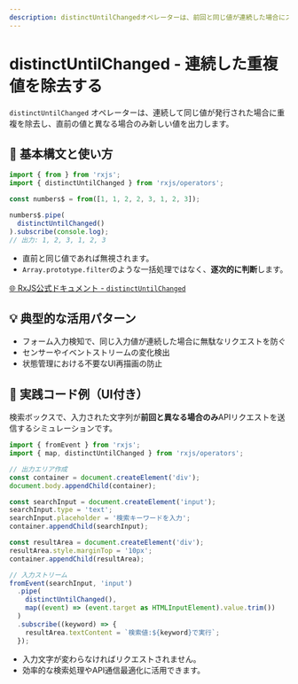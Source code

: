 ```yaml
---
description: distinctUntilChangedオペレーターは、前回と同じ値が連続した場合にスキップし、変化があった値のみを出力することで効率的なデータ処理を可能にします。
---
```


# distinctUntilChanged - 連続した重複値を除去する

`distinctUntilChanged` オペレーターは、連続して同じ値が発行された場合に重複を除去し、直前の値と異なる場合のみ新しい値を出力します。
 

## 🔰 基本構文と使い方

```ts
import { from } from 'rxjs';
import { distinctUntilChanged } from 'rxjs/operators';

const numbers$ = from([1, 1, 2, 2, 3, 1, 2, 3]);

numbers$.pipe(
  distinctUntilChanged()
).subscribe(console.log);
// 出力: 1, 2, 3, 1, 2, 3
```

- 直前と同じ値であれば無視されます。
- `Array.prototype.filter`のような一括処理ではなく、**逐次的に判断**します。

[🌐 RxJS公式ドキュメント - `distinctUntilChanged`](https://rxjs.dev/api/operators/distinctUntilChanged)
 

## 💡 典型的な活用パターン

- フォーム入力検知で、同じ入力値が連続した場合に無駄なリクエストを防ぐ
- センサーやイベントストリームの変化検出
- 状態管理における不要なUI再描画の防止
 

## 🧠 実践コード例（UI付き）

検索ボックスで、入力された文字列が**前回と異なる場合のみ**APIリクエストを送信するシミュレーションです。

```ts
import { fromEvent } from 'rxjs';
import { map, distinctUntilChanged } from 'rxjs/operators';

// 出力エリア作成
const container = document.createElement('div');
document.body.appendChild(container);

const searchInput = document.createElement('input');
searchInput.type = 'text';
searchInput.placeholder = '検索キーワードを入力';
container.appendChild(searchInput);

const resultArea = document.createElement('div');
resultArea.style.marginTop = '10px';
container.appendChild(resultArea);

// 入力ストリーム
fromEvent(searchInput, 'input')
  .pipe(
    distinctUntilChanged(),
    map((event) => (event.target as HTMLInputElement).value.trim())
  )
  .subscribe((keyword) => {
    resultArea.textContent = `検索値:${keyword}で実行`;
  });

```

- 入力文字が変わらなければリクエストされません。
- 効率的な検索処理やAPI通信最適化に活用できます。
 
